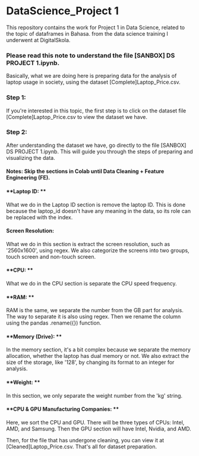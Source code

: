# DataScience_Project 1
This repository contains the work for Project 1 in Data Science, related to the topic of dataframes in Bahasa. from the data science training I underwent at DigitalSkola.

### Please read this note to understand the file [SANBOX] DS PROJECT 1.ipynb.

Basically, what we are doing here is preparing data for the analysis of laptop usage in society, using the dataset [Complete]Laptop_Price.csv.

### Step 1:
If you're interested in this topic, the first step is to click on the dataset file [Complete]Laptop_Price.csv to view the dataset we have.

### Step 2:
After understanding the dataset we have, go directly to the file [SANBOX] DS PROJECT 1.ipynb. This will guide you through the steps of preparing and visualizing the data.

#### Notes: Skip the sections in Colab until Data Cleaning + Feature Engineering (FE).

#### **Laptop ID: **
What we do in the Laptop ID section is remove the laptop ID. This is done because the laptop_id doesn't have any meaning in the data, so its role can be replaced with the index.

#### **Screen Resolution:** 
What we do in this section is extract the screen resolution, such as '2560x1600', using regex. We also categorize the screens into two groups, touch screen and non-touch screen.

#### **CPU: **
What we do in the CPU section is separate the CPU speed frequency.

#### **RAM: **
RAM is the same, we separate the number from the GB part for analysis. The way to separate it is also using regex. Then we rename the column using the pandas .rename({}) function.

#### **Memory (Drive): **
In the memory section, it's a bit complex because we separate the memory allocation, whether the laptop has dual memory or not. We also extract the size of the storage, like '128', by changing its format to an integer for analysis.

#### **Weight: **
In this section, we only separate the weight number from the 'kg' string.

#### **CPU & GPU Manufacturing Companies: **
Here, we sort the CPU and GPU. There will be three types of CPUs: Intel, AMD, and Samsung. Then the GPU section will have Intel, Nvidia, and AMD.

Then, for the file that has undergone cleaning, you can view it at [Cleaned]Laptop_Price.csv. That's all for dataset preparation.
